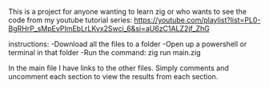 This is a project for anyone wanting to learn zig or who wants to see the code from my youtube tutorial series:
https://youtube.com/playlist?list=PL0-BgRHrP_sMpEvPImEbLrLKvx2Swci_6&si=aU6zC1ALZ2jf_ZhG

instructions:
-Download all the files to a folder
-Open up a powershell or terminal in that folder
-Run the command: zig run main.zig

In the main file I have links to the other files. Simply comments and uncomment each section to view
the results from each section.
